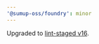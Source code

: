 ```yaml
---
'@sumup-oss/foundry': minor
---
```


Upgraded to [lint-staged v16](https://github.com/lint-staged/lint-staged/blob/main/CHANGELOG.md#1600).
